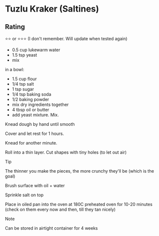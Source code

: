 # Tuzlu Kraker (Saltines)

## Rating
⭐⭐ or ⭐⭐⭐ (I don't remember. Will update when tested again)

- 0.5 cup lukewarm water
- 1.5 tsp yeast
- mix

in a bowl: 
- 1.5 cup flour
- 1/4 tsp salt
- 1 tsp sugar
- 1/4 tsp baking soda
- 1/2 baking powder
- mix dry ingredients together
- 4 tbsp oil or butter
- add yeast mixture. Mix.

Knead dough by hand until smooth

Cover and let rest for 1 hours. 

Knead for another minute.

Roll into a thin layer. Cut shapes with tiny holes (to let out air)

> [!TIP]
The thinner you make the pieces, the more crunchy they'll be (which is the goal)

Brush surface with oil + water

Sprinkle salt on top

Place in oiled pan into the oven at 180C preheated oven for 10-20 minutes (check on them every now and then, till they tan nicely)

> [!NOTE] 
Can be stored in airtight container for 4 weeks